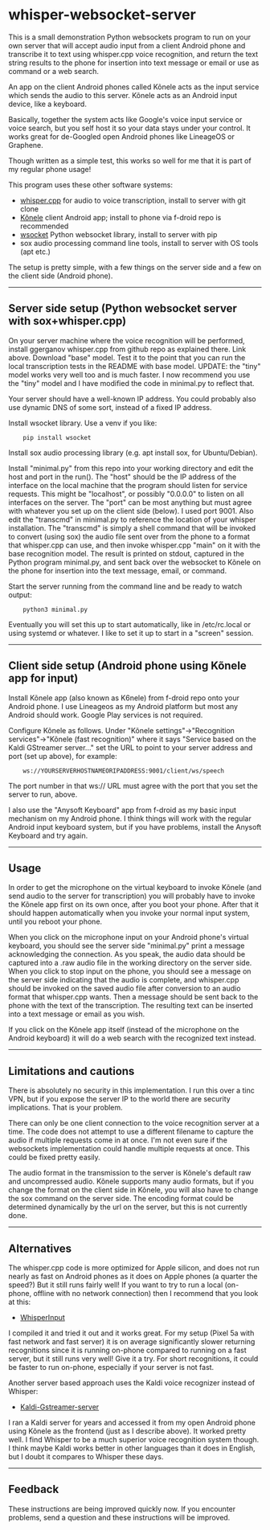 # whisper-websocket-server

This is a small demonstration Python websockets program to run on your own server that will accept audio input from a client Android phone and transcribe it to text using whisper.cpp voice recognition, and return the text string results to the phone for insertion into text message or email or use as command or a web search.

An app on the client Android phones called Kõnele acts as the input service which sends the audio to this server. Kõnele acts as an Android input device, like a keyboard.

Basically, together the system acts like Google's voice input service or voice search, but you self host it so your data stays under your control. It works great for de-Googled open Android phones like LineageOS or Graphene.

Though written as a simple test, this works so well for me that it is part of my regular phone usage!

This program uses these other software systems:
- [whisper.cpp](https://github.com/ggerganov/whisper.cpp/) for audio to voice transcription, install to server with git clone
- [Kõnele](https://f-droid.org/en/packages/ee.ioc.phon.android.speak/) client Android app; install to phone via f-droid repo is recommended
- [wsocket](https://github.com/ksenginew/WSocket) Python websocket library, install to server with pip
- sox audio processing command line tools, install to server with OS tools (apt etc.)

The setup is pretty simple, with a few things on the server side and a few on the client side (Android phone).

---
## Server side setup (Python websocket server with sox+whisper.cpp)

On your server machine where the voice recognition will be performed, install ggerganov whisper.cpp from github repo as explained there. Link above. Download "base" model. Test it to the point that you can run the local transcription tests in the README with base model. UPDATE: the "tiny" model works very well too and is much faster. I now recommend you use the "tiny" model and I have modified the code in minimal.py to reflect that.

Your server should have a well-known IP address. You could probably also use dynamic DNS of some sort, instead of a fixed IP address.

Install wsocket library. Use a venv if you like:
````
    pip install wsocket
````

Install sox audio processing library (e.g. apt install sox, for Ubuntu/Debian).

Install "minimal.py" from this repo into your working directory and edit the host and port in the run(). The "host" should be the IP address of the interface on the local machine that the program should listen for service requests. This might be "localhost", or possibly "0.0.0.0" to listen on all interfaces on the server. The "port" can be most anything but must agree with whatever you set up on the client side (below). I used port 9001. Also edit the "transcmd" in minimal.py to reference the location of your whisper installation. The "transcmd" is simply a shell command that will be invoked to convert (using sox) the audio file sent over from the phone to a format that whisper.cpp can use, and then invoke whisper.cpp "main" on it with the base recognition model. The result is printed on stdout, captured in the Python program minimal.py, and sent back over the websocket to Kõnele on the phone for insertion into the text message, email, or command.

Start the server running from the command line and be ready to watch output:
````
    python3 minimal.py
````

Eventually you will set this up to start automatically, like in /etc/rc.local or using systemd or whatever. I like to set it up to start in a "screen" session.

---
## Client side setup (Android phone using Kõnele app for input)

Install Kõnele app (also known as K6nele) from f-droid repo onto your Android phone. I use Lineageos as my Android platform but most any Android should work. Google Play services is not required.

Configure Kõnele as follows. Under "Kõnele settings"->"Recognition services"->"Kõnele (fast recognition)" where it says "Service based on the Kaldi GStreamer server..." set the URL to point to your server address and port (set up above), for example:
````
    ws://YOURSERVERHOSTNAMEORIPADDRESS:9001/client/ws/speech
````

The port number in that ws:// URL must agree with the port that you set the server to run, above.

I also use the "Anysoft Keyboard" app from f-droid as my basic input mechanism on my Android phone. I think things will work with the regular Android input keyboard system, but if you have problems, install the Anysoft Keyboard and try again.

---
## Usage

In order to get the microphone on the virtual keyboard to invoke Kõnele (and send audio to the server for transcription) you will probably have to invoke the Kõnele app first on its own once, after you boot your phone. After that it should happen automatically when you invoke your normal input system, until you reboot your phone.

When you click on the microphone input on your Android phone's virtual keyboard, you should see the server side "minimal.py" print a message acknowledging the connection. As you speak, the audio data should be captured into a .raw audio file in the working directory on the server side. When you click to stop input on the phone, you should see a message on the server side indicating that the audio is complete, and whisper.cpp should be invoked on the saved audio file after conversion to an audio format that whisper.cpp wants. Then a message should be sent back to the phone with the text of the transcription. The resulting text can be inserted into a text message or email as you wish.

If you click on the Kõnele app itself (instead of the microphone on the Android keyboard) it will do a web search with the recognized text instead.

---
## Limitations and cautions

There is absolutely no security in this implementation. I run this over a tinc VPN, but if you expose the server IP to the world there are security implications. That is your problem.

There can only be one client connection to the voice recognition server at a time. The code does not attempt to use a different filename to capture the audio if multiple requests come in at once. I'm not even sure if the websockets implementation could handle multiple requests at once. This could be fixed pretty easily.

The audio format in the transmission to the server is Kõnele's default raw and uncompressed audio. Kõnele supports many audio formats, but if you change the format on the client side in Kõnele, you will also have to change the sox command on the server side. The encoding format could be determined dynamically by the url on the server, but this is not currently done.

---
## Alternatives

The whisper.cpp code is more optimized for Apple silicon, and does not run nearly as fast on Android phones as it does on Apple phones (a quarter the speed?) But it still runs fairly well! If you want to try to run a local (on-phone, offline with no network connection) then I recommend that you look at this:

- [WhisperInput](https://github.com/alex-vt/WhisperInput)

I compiled it and tried it out and it works great. For my setup (Pixel 5a with fast network and fast server) it is on average significantly slower returning recognitions since it is running on-phone compared to running on a fast server, but it still runs very well! Give it a try. For short recognitions, it could be faster to run on-phone, especially if your server is not fast.

Another server based approach uses the Kaldi voice recognizer instead of Whisper:

- [Kaldi-Gstreamer-server](https://github.com/alumae/kaldi-gstreamer-server)

I ran a Kaldi server for years and accessed it from my open Android phone using Kõnele as the frontend (just as I describe above). It worked pretty well. I find Whisper to be a much superior voice recognition system though. I think maybe Kaldi works better in other languages than it does in English, but I doubt it compares to Whisper these days.

---
## Feedback

These instructions are being improved quickly now. If you encounter problems, send a question and these instructions will be improved.
